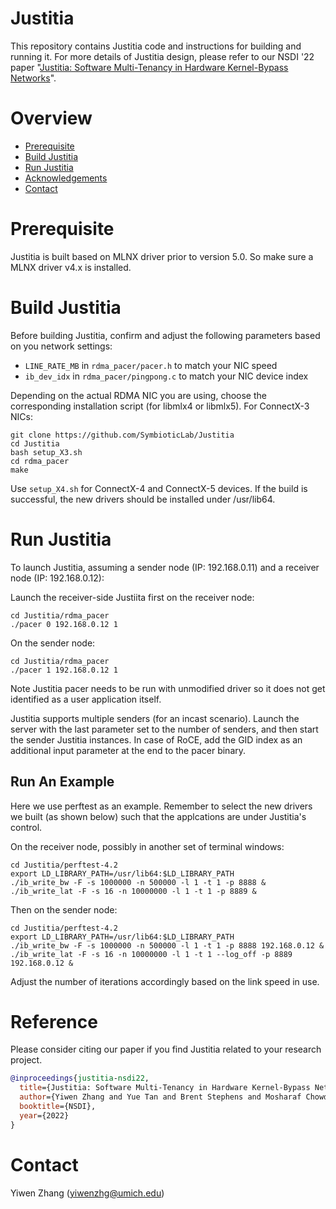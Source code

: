 # Justitia

This repository contains Justitia code and instructions for building and running it.
For more details of Justitia design, please refer to our NSDI '22 paper "[Justitia: Software Multi-Tenancy in Hardware Kernel-Bypass Networks](https://yiwenzhang92.github.io/assets/docs/justitia-nsdi22.pdf)".


# Overview

* [Prerequisite](#prerequisite)
* [Build Justitia](#build-justitia)
* [Run Justitia](#run-justitia)
* [Acknowledgements](#acknowledgements)
* [Contact](#contact)

# Prerequisite

Justitia is built based on MLNX driver prior to version 5.0. So make sure a MLNX driver v4.x is installed.

# Build Justitia

Before building Justitia, confirm and adjust the following parameters based on you network settings:

* ```LINE_RATE_MB``` in ```rdma_pacer/pacer.h``` to match your NIC speed
* ```ib_dev_idx``` in ```rdma_pacer/pingpong.c``` to match your NIC device index

Depending on the actual RDMA NIC you are using, choose the corresponding installation script (for libmlx4 or libmlx5). For ConnectX-3 NICs:

```
git clone https://github.com/SymbioticLab/Justitia
cd Justitia
bash setup_X3.sh 
cd rdma_pacer
make
```

Use ```setup_X4.sh``` for ConnectX-4 and ConnectX-5 devices.
If the build is successful, the new drivers should be installed under /usr/lib64.

# Run Justitia

To launch Justitia, assuming a sender node (IP: 192.168.0.11) and a receiver node (IP: 192.168.0.12):

Launch the receiver-side Justiita first on the receiver node:

```
cd Justitia/rdma_pacer
./pacer 0 192.168.0.12 1
```

On the sender node:

```
cd Justitia/rdma_pacer
./pacer 1 192.168.0.12 1
```

Note Justitia pacer needs to be run with unmodified driver so it does not get identified as a user application itself.

Justitia supports multiple senders (for an incast scenario). Launch the server with the last parameter set to the number of senders, and then start the sender Justitia instances.
In case of RoCE, add the GID index as an additional input parameter at the end to the pacer binary.

## Run An Example
Here we use perftest as an example. Remember to select the new drivers we built (as shown below) such that the applcations are under Justitia's control.

On the receiver node, possibly in another set of terminal windows:

```
cd Justitia/perftest-4.2
export LD_LIBRARY_PATH=/usr/lib64:$LD_LIBRARY_PATH
./ib_write_bw -F -s 1000000 -n 500000 -l 1 -t 1 -p 8888 &
./ib_write_lat -F -s 16 -n 10000000 -l 1 -t 1 -p 8889 &
```

Then on the sender node:
```
cd Justitia/perftest-4.2
export LD_LIBRARY_PATH=/usr/lib64:$LD_LIBRARY_PATH
./ib_write_bw -F -s 1000000 -n 500000 -l 1 -t 1 -p 8888 192.168.0.12 &
./ib_write_lat -F -s 16 -n 10000000 -l 1 -t 1 --log_off -p 8889 192.168.0.12 &
```

Adjust the number of iterations accordingly based on the link speed in use.

# Reference
Please consider citing our paper if you find Justitia related to your research project.
```bibtex
@inproceedings{justitia-nsdi22,
  title={Justitia: Software Multi-Tenancy in Hardware Kernel-Bypass Networks},
  author={Yiwen Zhang and Yue Tan and Brent Stephens and Mosharaf Chowdhury},
  booktitle={NSDI},
  year={2022}
}
```

# Contact
Yiwen Zhang (yiwenzhg@umich.edu)


